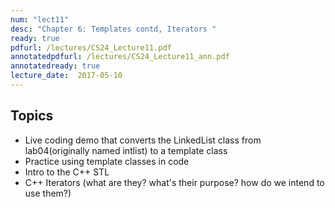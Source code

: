 ```yaml
---
num: "lect11"
desc: "Chapter 6: Templates contd, Iterators "
ready: true
pdfurl: /lectures/CS24_Lecture11.pdf
annotatedpdfurl: /lectures/CS24_Lecture11_ann.pdf
annotatedready: true
lecture_date:  2017-05-10
---
```


## Topics

* Live coding demo that converts the LinkedList class from lab04(originally named intlist) to a template class
* Practice using template classes in code
* Intro to the C++ STL
* C++ Iterators (what are they? what's their purpose? how do we intend to use them?)

